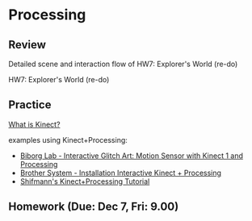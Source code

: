 # Processing

## Review

Detailed scene and interaction flow of HW7: Explorer's World (re-do)

HW7: Explorer's World (re-do)

## Practice

 [What is Kinect?](https://www.youtube.com/watch?v=bydLSVVuaRM)

examples using Kinect+Processing:
- [Biborg Lab - Interactive Glitch Art: Motion Sensor with Kinect 1 and Processing](https://www.youtube.com/watch?v=xw-7R1tRvdM)
- [Brother System - Installation Interactive Kinect + Processing](https://www.youtube.com/watch?v=KLOB-T1mgdY)
- [Shifmann's Kinect+Processing Tutorial](https://www.youtube.com/watch?v=QmVNgdapJJM)

## Homework (Due: Dec 7, Fri: 9.00)
